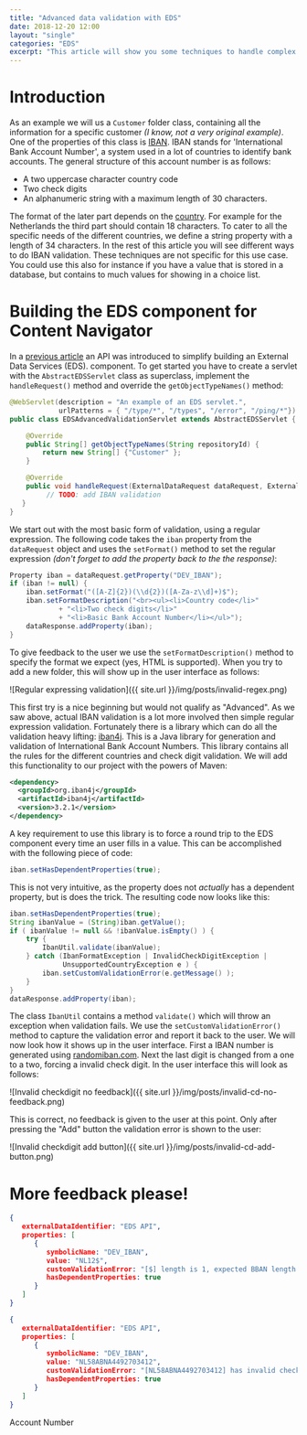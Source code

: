 ```yaml
---
title: "Advanced data validation with EDS"
date: 2018-12-20 12:00
layout: "single"
categories: "EDS"
excerpt: "This article will show you some techniques to handle complex data validation. It shows how you can leverage transient properties to provide rich feedback to the user"
---
```


# Introduction

As an example we will us a `Customer` folder class, containing all the information for a specific customer _(I know, not a very original example)_. One of the properties of this class is [IBAN](https://en.wikipedia.org/wiki/International_Bank_Account_Number). IBAN stands for 'International Bank Account Number', a system used in a lot of countries to identify bank accounts. The general structure of this account number is as follows:

* A two uppercase character country code
* Two check digits
* An alphanumeric string with a maximum length of 30 characters.

The format of the later part depends on the [country](https://www.iban.com/structure). For example for the Netherlands the third part should contain 18 characters. To cater to all the specific needs of the different countries, we define a string property with a length of 34 characters. In the rest of this article you will see different ways to do IBAN validation. These techniques are not specific for this use case. You could use this also for instance if you have a value that is stored in a database, but contains to much values for showing in a choice list.

# Building the EDS component for Content Navigator

In a [previous article](http://todo.com") an API was introduced to simplify building an External Data Services (EDS). component. To get started you have to create a servlet with the `AbstractEDSServlet` class as superclass, implement the `handleRequest()` method and override the `getObjectTypeNames()` method:

``` java
@WebServlet(description = "An example of an EDS servlet.", 
            urlPatterns = { "/type/*", "/types", "/error", "/ping/*"})
public class EDSAdvancedValidationServlet extends AbstractEDSServlet {

	@Override
	public String[] getObjectTypeNames(String repositoryId) {
		return new String[] {"Customer" };
	}

	@Override
	public void handleRequest(ExternalDataRequest dataRequest, ExternalDataResponse dataResponse) {
         // TODO: add IBAN validation
   }
}		
```

We start out with the most basic form of validation, using a regular expression. The following code takes the `iban` property from the `dataRequest` object and uses the `setFormat()` method to set the regular expression _(don't forget to add the property back to the the response)_:

```java
Property iban = dataRequest.getProperty("DEV_IBAN");
if (iban != null) {
    iban.setFormat("([A-Z]{2})(\\d{2})([A-Za-z\\d]+)$");
    iban.setFormatDescription("<br><ul><li>Country code</li>"
            + "<li>Two check digits</li>"
            + "<li>Basic Bank Account Number</li></ul>");
    dataResponse.addProperty(iban);
}
```
To give feedback to the user we use the `setFormatDescription()` method to specify the format we expect (yes, HTML is supported). When you try to add a new folder, this will show up in the user interface as follows:

![Regular expressing validation]({{ site.url }}/img/posts/invalid-regex.png)

This first try is a nice beginning but would not qualify as "Advanced". As we saw above, actual IBAN validation is a lot more involved then simple regular expression validation. Fortunately there is a library which can do all the validation heavy lifting: [iban4j](https://github.com/arturmkrtchyan/iban4j). This is a Java library for generation and validation of International Bank Account Numbers. This library contains all the rules for the different countries and check digit validation. We will add this functionality to our project with the powers of Maven:

```xml
<dependency>
  <groupId>org.iban4j</groupId>
  <artifactId>iban4j</artifactId>
  <version>3.2.1</version>
</dependency>
```

A key requirement to use this library is to force a round trip to the EDS component every time an user fills in a value. This can be accomplished with the following piece of code:

```java
iban.setHasDependentProperties(true);
```

This is not very intuitive, as the property does not _actually_ has a dependent property, but is does the trick. The resulting code now looks like this:

```java
iban.setHasDependentProperties(true);
String ibanValue = (String)iban.getValue();
if ( ibanValue != null && !ibanValue.isEmpty() ) {
    try {
        IbanUtil.validate(ibanValue);
    } catch (IbanFormatException | InvalidCheckDigitException | 
             UnsupportedCountryException e ) {
        iban.setCustomValidationError(e.getMessage() );
    }
}
dataResponse.addProperty(iban);
```

The class `IbanUtil` contains a method `validate()` which will throw an exception when validation fails. We use the `setCustomValidationError()` method to capture the validation error and report it back to the user. We will now look how it shows up in the user interface. First a IBAN number is generated using [randomiban.com](http://randomiban.com). Next the last digit is changed from a one to a two, forcing a invalid check digit. In the user interface this will look as follows:

![Invalid checkdigit no feedback]({{ site.url }}/img/posts/invalid-cd-no-feedback.png)

This is correct, no feedback is given to the user at this point. Only after pressing the "Add" button the validation error is shown to the user:

![Invalid checkdigit add button]({{ site.url }}/img/posts/invalid-cd-add-button.png)

# More feedback please!


```json
{
   externalDataIdentifier: "EDS API",
   properties: [
      {
         symbolicName: "DEV_IBAN",
         value: "NL12$",
         customValidationError: "[$] length is 1, expected BBAN length is: 14",
         hasDependentProperties: true
      }
   ]
}
```

``` json
{
   externalDataIdentifier: "EDS API",
   properties: [
      {
         symbolicName: "DEV_IBAN",
         value: "NL58ABNA4492703412",
         customValidationError: "[NL58ABNA4492703412] has invalid check digit: 58, expected check digit is: 31",
         hasDependentProperties: true
      }
   ]
}
```

Account Number